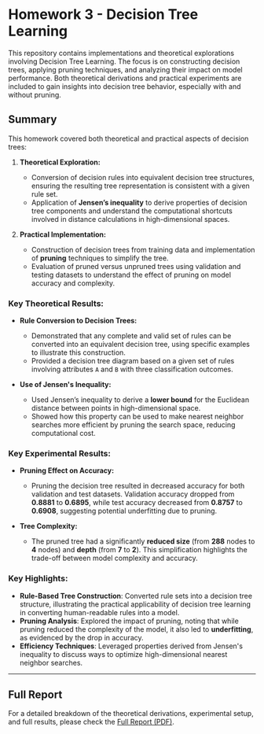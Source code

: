 # Homework 3 - Decision Tree Learning

This repository contains implementations and theoretical explorations involving Decision Tree Learning. The focus is on constructing decision trees, applying pruning techniques, and analyzing their impact on model performance. Both theoretical derivations and practical experiments are included to gain insights into decision tree behavior, especially with and without pruning. 

## Summary

This homework covered both theoretical and practical aspects of decision trees:

1. **Theoretical Exploration:**
   - Conversion of decision rules into equivalent decision tree structures, ensuring the resulting tree representation is consistent with a given rule set.
   - Application of **Jensen’s inequality** to derive properties of decision tree components and understand the computational shortcuts involved in distance calculations in high-dimensional spaces.

2. **Practical Implementation:**
   - Construction of decision trees from training data and implementation of **pruning** techniques to simplify the tree.
   - Evaluation of pruned versus unpruned trees using validation and testing datasets to understand the effect of pruning on model accuracy and complexity.

### Key Theoretical Results:

- **Rule Conversion to Decision Trees:**
  - Demonstrated that any complete and valid set of rules can be converted into an equivalent decision tree, using specific examples to illustrate this construction.
  - Provided a decision tree diagram based on a given set of rules involving attributes `A` and `B` with three classification outcomes.

- **Use of Jensen's Inequality:**
  - Used Jensen’s inequality to derive a **lower bound** for the Euclidean distance between points in high-dimensional space.
  - Showed how this property can be used to make nearest neighbor searches more efficient by pruning the search space, reducing computational cost.

### Key Experimental Results:

- **Pruning Effect on Accuracy:**
  - Pruning the decision tree resulted in decreased accuracy for both validation and test datasets. Validation accuracy dropped from **0.8881** to **0.6895**, while test accuracy decreased from **0.8757** to **0.6908**, suggesting potential underfitting due to pruning.

- **Tree Complexity:**
  - The pruned tree had a significantly **reduced size** (from **288** nodes to **4** nodes) and **depth** (from **7** to **2**). This simplification highlights the trade-off between model complexity and accuracy.

### Key Highlights:
- **Rule-Based Tree Construction**: Converted rule sets into a decision tree structure, illustrating the practical applicability of decision tree learning in converting human-readable rules into a model.
- **Pruning Analysis**: Explored the impact of pruning, noting that while pruning reduced the complexity of the model, it also led to **underfitting**, as evidenced by the drop in accuracy.
- **Efficiency Techniques**: Leveraged properties derived from Jensen's inequality to discuss ways to optimize high-dimensional nearest neighbor searches.

---

## Full Report

For a detailed breakdown of the theoretical derivations, experimental setup, and full results, please check the [Full Report (PDF)](report/Homework3_Report.pdf).
